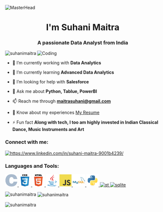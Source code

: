 ![MasterHead](https://media.licdn.com/dms/image/C5612AQErLJQyuT4h2Q/article-inline_image-shrink_1500_2232/0/1624597705774?e=1722470400&v=beta&t=cSgyHOROb7kTzx72GKWRVzADb7eTPks6bC9ncvv955Y)


<h1 align="center">I'm Suhani Maitra</h1>
<h3 align="center">A passionate Data Analyst from India</h3>

<img align="right" alt="Coding" width="400" src="https://fiverr-res.cloudinary.com/images/t_main1,q_auto,f_auto,q_auto,f_auto/attachments/delivery/asset/28f4413b27e2d5142cb2cf412576b5be-1667002896/superpixelersanimation/create-a-custom-pixel-art-wallpaper-background.gif">


<p align="left"> <img src="https://komarev.com/ghpvc/?username=suhanimaitra&label=Profile%20views&color=0e75b6&style=flat" alt="suhanimaitra" /> </p>

- 🔭 I’m currently working with **Data Analytics**

- 🌱 I’m currently learning **Advanced Data Analytics**

- 🤝 I’m looking for help with **Salesforce**

- 💬 Ask me about **Python, Tablue, PowerBI**

- 📫 Reach me through **maitrasuhani@gmail.com**
  
- 📄 Know about my experiences [My Resume](https://drive.google.com/file/d/1yP8VzR0YBN53ntou7D7BXqv1_Jwr1L2A/view?usp=sharing)

- ⚡ Fun fact **Along with tech, I too am highly invested in Indian Classical Dance, Music Instruments and Art**

<h3 align="left">Connect with me:</h3>
<p align="left">
<a href="https://www.linkedin.com/in/suhani-maitra-9001b4239/" target="blank"><img align="center" src="https://raw.githubusercontent.com/rahuldkjain/github-profile-readme-generator/master/src/images/icons/Social/linked-in-alt.svg" alt="https://www.linkedin.com/in/suhani-maitra-9001b4239/" height="30" width="40" /></a>
</p>

<h3 align="left">Languages and Tools:</h3>
<p align="left"> <a href="https://www.cprogramming.com/" target="_blank" rel="noreferrer"> <img src="https://raw.githubusercontent.com/devicons/devicon/master/icons/c/c-original.svg" alt="c" width="40" height="40"/> </a> <a href="https://www.w3schools.com/css/" target="_blank" rel="noreferrer"> <img src="https://raw.githubusercontent.com/devicons/devicon/master/icons/css3/css3-original-wordmark.svg" alt="css3" width="40" height="40"/> </a> <a href="https://www.w3.org/html/" target="_blank" rel="noreferrer"> <img src="https://raw.githubusercontent.com/devicons/devicon/master/icons/html5/html5-original-wordmark.svg" alt="html5" width="40" height="40"/> </a> <a href="https://www.java.com" target="_blank" rel="noreferrer"> <img src="https://raw.githubusercontent.com/devicons/devicon/master/icons/java/java-original.svg" alt="java" width="40" height="40"/> </a> <a href="https://developer.mozilla.org/en-US/docs/Web/JavaScript" target="_blank" rel="noreferrer"> <img src="https://raw.githubusercontent.com/devicons/devicon/master/icons/javascript/javascript-original.svg" alt="javascript" width="40" height="40"/> </a> <a href="https://www.mysql.com/" target="_blank" rel="noreferrer"> <img src="https://raw.githubusercontent.com/devicons/devicon/master/icons/mysql/mysql-original-wordmark.svg" alt="mysql" width="40" height="40"/> </a> <a href="https://www.python.org" target="_blank" rel="noreferrer"> <img src="https://raw.githubusercontent.com/devicons/devicon/master/icons/python/python-original.svg" alt="python" width="40" height="40"/> </a> <a href="https://www.qt.io/" target="_blank" rel="noreferrer"> <img src="https://upload.wikimedia.org/wikipedia/commons/0/0b/Qt_logo_2016.svg" alt="qt" width="40" height="40"/> </a> <a href="https://www.sqlite.org/" target="_blank" rel="noreferrer"> <img src="https://www.vectorlogo.zone/logos/sqlite/sqlite-icon.svg" alt="sqlite" width="40" height="40"/> </a> </p>

<p><img align="left" src="https://github-readme-stats.vercel.app/api/top-langs?username=suhanimaitra&show_icons=true&locale=en&layout=compact" alt="suhanimaitra" /></p>

<p>&nbsp;<img align="center" src="https://github-readme-stats.vercel.app/api?username=suhanimaitra&show_icons=true&locale=en" alt="suhanimaitra" /></p>

<p><img align="center" src="https://github-readme-streak-stats.herokuapp.com/?user=suhanimaitra&" alt="suhanimaitra" /></p>
